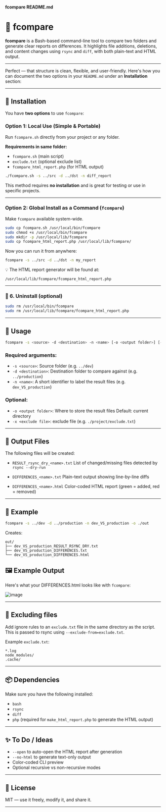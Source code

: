 #### fcompare README.md


# 🧩 fcompare

**fcompare** is a Bash-based command-line tool to compare two folders and generate clear reports on differences. It highlights file additions, deletions, and content changes using `rsync` and `diff`, with both plain-text and HTML output.

---

Perfect — that structure is clean, flexible, and user-friendly. Here's how you can document the two options in your `README.md` under an **Installation** section:

---

## 🔧 Installation

You have **two options** to use `fcompare`:

### Option 1: Local Use (Simple & Portable)

Run `fcompare.sh` directly from your project or any folder.

**Requirements in same folder:**

* `fcompare.sh` (main script)
* `exclude.txt` (optional exclude list)
* `fcompare_html_report.php` (for HTML output)

```bash
./fcompare.sh -s ../src -d ../dst -n diff_report
```

This method requires **no installation** and is great for testing or use in specific projects.

---

### Option 2: Global Install as a Command (`fcompare`)

Make `fcompare` available system-wide.

```bash
sudo cp fcompare.sh /usr/local/bin/fcompare
sudo chmod +x /usr/local/bin/fcompare
sudo mkdir -p /usr/local/lib/fcompare
sudo cp fcompare_html_report.php /usr/local/lib/fcompare/
```

Now you can run it from anywhere:

```bash
fcompare -s ../src -d ../dst -n my_report
```

💡 The HTML report generator will be found at:

```
/usr/local/lib/fcompare/fcompare_html_report.php
```

---


### 🧼 6. Uninstall (optional)

```bash
sudo rm /usr/local/bin/fcompare
sudo rm /usr/local/lib/fcompare/fcompare_html_report.php
```

---

## 🚀 Usage

```bash
fcompare -s <source> -d <destination> -n <name> [-o <output folder>] [-x <exclude file>]
```

### Required arguments:

* `-s <source>`: Source folder (e.g. `../dev`)
* `-d <destination>`: Destination folder to compare against (e.g. `../production`)
* `-n <name>`: A short identifier to label the result files (e.g. `dev_VS_production`)


### Optional:

* `-o <output folder>`: Where to store the result files
  Default: current directory
* `-x <exclude file>`: exclude file (e.g. `./project/exclude.txt`)

---

## 📄 Output Files

The following files will be created:

* `RESULT_rsync_dry_<name>.txt`
  List of changed/missing files detected by `rsync --dry-run`

* `DIFFERENCES_<name>.txt`
  Plain-text output showing line-by-line diffs

* `DIFFERENCES_<name>.html`
  Color-coded HTML report (green = added, red = removed)

---

## 🧪 Example

```bash
fcompare -s ../dev -d ../production -n dev_VS_production -o ./out
```

Creates:

```
out/
├── dev_VS_production_RESULT_RSYNC_DRY.txt
├── dev_VS_production_DIFFERENCES.txt
└── dev_VS_production_DIFFERENCES.html
```

## 🖼 Example Output

Here's what your DIFFERENCES.html looks like with `fcompare`:

![image](https://github.com/user-attachments/assets/017af389-1c97-450c-a744-e4aeec1e71dc)

---

## 📁 Excluding files

Add ignore rules to an `exclude.txt` file in the same directory as the script. This is passed to rsync using `--exclude-from=exclude.txt`.

Example `exclude.txt`:

```
*.log
node_modules/
.cache/
```

---

## 📦 Dependencies

Make sure you have the following installed:

* `bash`
* `rsync`
* `diff`
* `php` (required for `make_html_report.php` to generate the HTML output)

---

## ✨ To Do / Ideas

* `--open` to auto-open the HTML report after generation
* `--no-html` to generate text-only output
* Color-coded CLI preview
* Optional recursive vs non-recursive modes

---

## 📄 License

MIT — use it freely, modify it, and share it.

---

